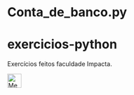 # Conta_de_banco.py

# exercicios-python
Exercícios feitos faculdade Impacta.

<img alt="Meu e-mail" width="32" src="https://user-images.githubusercontent.com/104741718/180845953-7c63b287-2fdc-4fdb-836d-09ba0496cd46.png"/>
